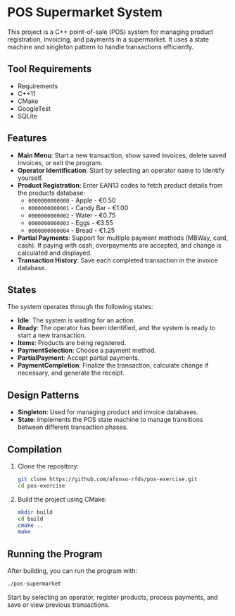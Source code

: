 
# POS Supermarket System

This project is a C++ point-of-sale (POS) system for managing product registration, invoicing, and payments in a supermarket. It uses a state machine and singleton pattern to handle transactions efficiently.

## Tool Requirements
- Requirements
- C++11
- CMake
- GoogleTest
- SQLite

## Features

- **Main Menu**: Start a new transaction, show saved invoices, delete saved invoices, or exit the program.
- **Operator Identification**: Start by selecting an operator name to identify yourself.
- **Product Registration**: Enter EAN13 codes to fetch product details from the products database:
  - `0000000000000` - Apple - €0.50
  - `0000000000001` - Candy Bar - €1.00
  - `0000000000002` - Water - €0.75
  - `0000000000003` - Eggs - €3.55
  - `0000000000004` - Bread - €1.25
- **Partial Payments**: Support for multiple payment methods (MBWay, card, cash). If paying with cash, overpayments are accepted, and change is calculated and displayed.
- **Transaction History**: Save each completed transaction in the invoice database.

## States
The system operates through the following states:
- **Idle**: The system is waiting for an action.
- **Ready**: The operator has been identified, and the system is ready to start a new transaction.
- **Items**: Products are being registered.
- **PaymentSelection**: Choose a payment method.
- **PartialPayment**: Accept partial payments.
- **PaymentCompletion**: Finalize the transaction, calculate change if necessary, and generate the receipt.

## Design Patterns
- **Singleton**: Used for managing product and invoice databases.
- **State**: Implements the POS state machine to manage transitions between different transaction phases.

## Compilation

1. Clone the repository:
   ```bash
   git clone https://github.com/afonso-rfds/pos-exercise.git
   cd pos-exercise
   ```

2. Build the project using CMake:
   ```bash
   mkdir build
   cd build
   cmake ..
   make
   ```

## Running the Program

After building, you can run the program with:
```bash
./pos-supermarket
```

Start by selecting an operator, register products, process payments, and save or view previous transactions.